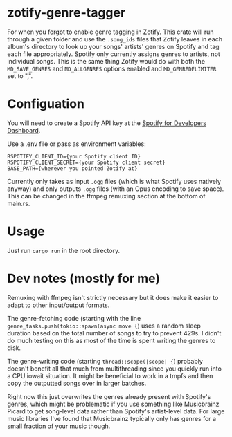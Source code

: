 # zotify-genre-tagger
For when you forgot to enable genre tagging in Zotify.
This crate will run through a given folder and use the `.song_ids` files that Zotify leaves
in each album's directory to look up your songs' artists' genres on Spotify and tag each file appropriately.
Spotify only currently assigns genres to artists, not individual songs. This is the same thing Zotify would do
with both the `MD_SAVE_GENRES` and `MD_ALLGENRES` options enabled and `MD_GENREDELIMITER` set to ",".

# Configuation
You will need to create a Spotify API key at the [Spotify for Developers Dashboard](https://developer.spotify.com/dashboard).

Use a .env file or pass as environment variables:
```
RSPOTIFY_CLIENT_ID={your Spotify client ID}
RSPOTIFY_CLIENT_SECRET={your Spotify client secret}
BASE_PATH={wherever you pointed Zotify at}
```

Currently only takes as input `.ogg` files (which is what Spotify uses natively anyway) and only outputs `.ogg` files (with an Opus encoding to save space). This can be changed in the ffmpeg remuxing section at the bottom of main.rs.

# Usage
Just run `cargo run` in the root directory.

# Dev notes (mostly for me)
Remuxing with ffmpeg isn't strictly necessary but it does make it easier to adapt to other input/output formats.

The genre-fetching code (starting with the line `genre_tasks.push(tokio::spawn(async move {`) uses a random sleep
duration based on the total number of songs to try to prevent 429s. I didn't do much testing on this as most of the time
is spent writing the genres to disk.

The genre-writing code (starting `thread::scope(|scope| {`) probably doesn't benefit all that much from multithreading
since you quickly run into a CPU iowait situation. It might be beneficial to work in a tmpfs and then copy the outputted songs
over in larger batches. 

Right now this just overwrites the genres already present with Spotify's genres, which might be problematic if you 
use something like Musicbrainz Picard to get song-level data rather than Spotify's artist-level data. For large music
libraries I've found that Musicbrainz typically only has genres for a small fraction of your music though.



